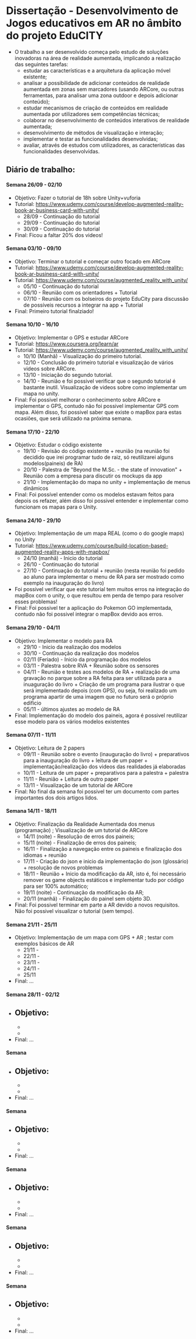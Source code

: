 # Dissertação - Desenvolvimento de Jogos educativos em AR no âmbito do projeto EduCITY
- O trabalho a ser desenvolvido começa pelo estudo de soluções inovadoras na área de realidade aumentada, implicando a realização das seguintes tarefas:
  - estudar as características e a arquitetura da aplicação móvel existente; 
  - analisar a possibilidade de adicionar conteúdos de realidade aumentada em zonas sem marcadores (usando ARCore, ou outras ferramentas, para analisar uma zona outdoor e depois adicionar conteúdo); 
  - estudar mecanismos de criação de conteúdos em realidade aumentada por utilizadores sem competências técnicas; 
  - colaborar no desenvolvimento de conteúdos interativos de realidade aumentada;
  - desenvolvimento de métodos de visualização e interação; 
  - implementar e testar as funcionalidades desenvolvidas; 
  - avaliar, através de estudos com utilizadores, as características das funcionalidades desenvolvidas.

## Diário de trabalho:
#### Semana 26/09 - 02/10
- Objetivo: Fazer o tutorial de 18h sobre Unity+vuforia
- Tutorial: https://www.udemy.com/course/develop-augmented-reality-book-ar-business-card-with-unity/
  - 28/09 - Continuação do tutorial
  - 29/09 - Continuação do tutorial
  - 30/09 - Continuação do tutorial
- Final: Ficou a faltar 20% dos videos!
   
#### Semana 03/10 - 09/10
- Objetivo: Terminar o tutorial e começar outro focado em ARCore
- Tutorial: https://www.udemy.com/course/develop-augmented-reality-book-ar-business-card-with-unity/
- Tutorial: https://www.udemy.com/course/augmented_reality_with_unity/
  - 05/10 - Continuação do tutorial
  - 06/10 - Reunião com os orientadores + Tutorial
  - 07/10 - Reunião com os bolseiros do projeto EduCity para discussão de possíveis recursos a integrar na app + Tutorial
- Final: Primeiro tutorial finalziado!
   
#### Semana 10/10 - 16/10
- Objetivo: Implementar o GPS e estudar ARCore
- Tutorial: https://www.coursera.org/learn/ar
- Tutorial: https://www.udemy.com/course/augmented_reality_with_unity/
  - 10/10 (Manhã) - Visualização do primeiro tutorial.
  - 12/10 - Conclusão do primeiro tutorial e visualização de vários videos sobre ARCore.
  - 13/10 - Iniciação do segundo tutorial.
  - 14/10 - Reunião e foi possivel verificar que o segundo tutorial é bastante inutil. Visualização de videos sobre como implementar um mapa no unity.
- Final: Foi possivel melhorar o conhecimento sobre ARCore e implementar o GPS, contudo não foi possivel implementar GPS com mapa. Além disso, foi possivel saber que existe o mapBox para estas ocasiões, que será utilizado na próxima semana.

#### Semana 17/10 - 22/10
- Objetivo: Estudar o código existente
  - 19/10 - Revisão do código existente + reunião (na reunião foi decidido que irei programar tudo de raiz, só reutilizarei alguns modelos(paineis) de RA)
  - 20/10 - Palestra de "Beyond the M.Sc. - the state of innovation" + Reunião com a empresa para discutir os mockups da app
  - 21/10 - Implementação do mapa no unity + implementação de menus dinâmicos
- Final: Foi possível entender como os modelos estavam feitos para depois os refazer, além disso foi possivel entender e implementar como funcionam os mapas para o Unity.

#### Semana 24/10 - 29/10
- Objetivo: Implementação de um mapa REAL (como o do google maps) no Unity
- Tutorial: https://www.udemy.com/course/build-location-based-augmented-reality-apps-with-mapbox/
  - 24/10 (manhã) - Inicio do tutorial
  - 26/10 - Continuação do tutorial
  - 27/10 - Continuação do tutorial + reunião (nesta reunião foi pedido ao aluno para implementar o menu de RA para ser mostrado como exemplo na inauguração do livro)
- Foi possivel verificar que este tutorial tem muitos erros na integração do mapBox com o unity, o que resultou em perda de tempo para resolver esses problemas!
- Final: Foi possivel ter a aplicação do Pokemon GO implementada, contudo não foi possivel integrar o mapBox devido aos erros.

#### Semana 29/10 - 04/11
- Objetivo: Implementar o modelo para RA
  - 29/10 - Inicio da realização dos modelos
  - 30/10 - Continuação da realização dos modelos
  - 02/11 (Feriado) - Inicio da programação dos modelos
  - 03/11 - Palestra sobre RVA + Reunião sobre os sensores
  - 04/11 - Reunião e testes aos modelos de RA + realização de uma gravação no parque sobre a RA feita para ser utilizada para a inuaguração do livro + Criação de um programa para ilustrar o que será implementado depois (com GPS), ou seja, foi realizado um programa apartir de uma imagem que no futuro será o próprio edificio
  - 05/11 - últimos ajustes ao modelo de RA
- Final: Implementação do modelo dos paineis, agora é possivel reutilizar esse modelo para os vários modelos existentes

#### Semana 07/11 - 11/11
- Objetivo: Leitura de 2 papers
  - 09/11 - Reunião sobre o evento (inauguração do livro) + preparativos para a inauguração do livro + leitura de um paper + implementação/realização dos videos das realidades já elaboradas
  - 10/11 - Leitura de um paper + preparativos para a palestra + palestra
  - 11/11 - Reunião + Leitura de outro paper
  - 13/11 - Visualização de um tutorial de ARCore
- Final: No final da semana foi possivel ter um documento com partes importantes dos dois artigos lidos.

#### Semana 14/11 - 18/11
- Objetivo: Finalização da Realidade Aumentada dos menus (programação) ; Visualização de um tutorial de ARCore
  - 14/11 (noite) - Resolução de erros dos paineis;
  - 15/11 (noite) - Finalização de erros dos paineis;
  - 16/11 - Finalização a navegação entre os paineis e finalização dos idiomas + reunião
  - 17/11 - Criação do json e inicio da implementação do json (glossário) + resolução de novos problemas
  - 18/11 - Reunião + Inicio da modificação da AR, isto é, foi necessário remover os game objects estáticos e implementar tudo por código para ser 100% automático;
  - 19/11 (noite) - Continuação da modificação da AR;
  - 20/11 (manhã) - Finalização do painel sem objeto 3D.
- Final: Foi possivel terminar em parte a AR devido a novos requisitos. Não foi possivel visualizar o tutorial (sem tempo).

#### Semana 21/11 - 25/11
- Objetivo: Implementação de um mapa com GPS + AR ; testar com exemplos básicos de AR
  - 21/11 -
  - 22/11 -
  - 23/11 -
  - 24/11 -
  - 25/11
- Final: ...

#### Semana 28/11 - 02/12
- Objetivo:
  - 
  - 
  - 
- Final: ...

#### Semana
- Objetivo:
  - 
  - 
  - 
- Final: ...

#### Semana
- Objetivo:
  - 
  - 
  - 
- Final: ...

#### Semana
- Objetivo:
  - 
  - 
  - 
- Final: ...

#### Semana
- Objetivo:
  - 
  - 
  - 
- Final: ...

#### Semana
- Objetivo:
  - 
  - 
  - 
- Final: ...

